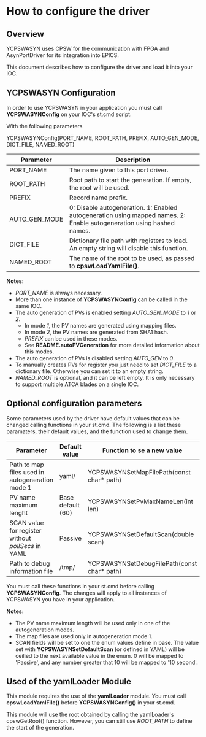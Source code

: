 # How to configure the driver

## Overview

YCPSWASYN uses CPSW for the communication with FPGA and AsynPortDriver for its integration into EPICS.

This document describes how to configure the driver and load it into your IOC.

## YCPSWASYN Configuration

In order to use YCPSWASYN in your application you must call **YCPSWASYNConfig** on your IOC's st.cmd script.

With the following parameters

YCPSWASYNConfig(PORT_NAME, ROOT_PATH, PREFIX, AUTO_GEN_MODE, DICT_FILE, NAMED_ROOT)

| Parameter                  | Description
|----------------------------|-------------------------------------------
| PORT_NAME                  | The name given to this port driver.
| ROOT_PATH                  | Root path to start the generation. If empty, the root will be used.
| PREFIX                     | Record name prefix.
| AUTO_GEN_MODE              | 0: Disable autogeneration. 1: Enabled autogeneration using mapped names. 2: Enable autogeneration using hashed names.
| DICT_FILE                  | Dictionary file path with registers to load. An empty string will disable this function.
| NAMED_ROOT                 | The name of the root to be used, as passed to **cpswLoadYamlFile()**.

**Notes:**
- *PORT_NAME* is always necessary.
- More than one instance of **YCPSWASYNConfig** can be called in the same IOC.
- The auto generation of PVs is enabled setting *AUTO_GEN_MODE* to *1* or *2*.
  - In mode *1*, the PV names are generated using mapping files.
  - In mode *2*, the PV names are generated from SHA1 hash.
  - *PREFIX* can be used in these modes.
  - See **README.autoPVGeneration** for more detailed information about this modes.
- The auto generation of PVs is disabled setting *AUTO_GEN* to *0*.
- To manually creates PVs for register you just need to set *DICT_FILE* to a dictionary file. Otherwise you can set it to an empty string.
- *NAMED_ROOT* is optional, and it can be left empty. It is only necessary to support multiple ATCA blades on a single IOC.

## Optional configuration parameters

Some parameters used by the driver have default values that can be changed calling functions in your st.cmd. The following is a list these paramaters,
their default values, and the function used to change them.

| Parameter                                          | Default value     | Function to se a new value
|----------------------------------------------------|-------------------|-------------------------------------
| Path to map files used in autogeneration mode 1    | yaml/             | YCPSWASYNSetMapFilePath(const char* path)
| PV name maximum lenght                             | Base default (60) | YCPSWASYNSetPvMaxNameLen(int len)
| SCAN value for register without *pollSecs* in YAML | Passive           | YCPSWASYNSetDefaultScan(double scan)
| Path to debug information  file                    | /tmp/             | YCPSWASYNSetDebugFilePath(const char* path)

You must call these functions in your st.cmd before calling **YCPSWASYNConfig**. The changes will apply to all instances of YCPSWASYN you have in
your application.

**Notes:**
- The PV name maximum length will be used only in one of the autogeneration modes.
- The map files are used only in autogeneration mode 1.
- SCAN fields will be set to one the enum values define in base. The value set with **YCPSWASYNSetDefaultScan** (or defined in YAML) will be ceilied to
  the next available value in the enum. 0 will be mapped to 'Passive', and any number greater that 10 will be mapped to '10 second'.

## Used of the yamlLoader Module

This module requires the use of the **yamlLoader** module. You must call **cpswLoadYamlFile()** before **YCPSWASYNConfig()** in your st.cmd.

This module will use the root obtained by calling the yamlLoader's cpswGetRoot() function. However, you can still use *ROOT_PATH* to define the start of the generation.

